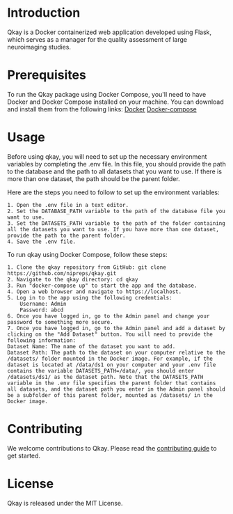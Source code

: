 # Introduction
Qkay is a Docker containerized web application developed using Flask, which serves as a manager for the quality assessment of large neuroimaging studies.

# Prerequisites
To run the Qkay package using Docker Compose, you'll need to have Docker and Docker Compose installed on your machine. You can download and install them from the following links:
[Docker](https://docs.docker.com/get-docker/)
[Docker-compose](https://docs.docker.com/compose/install/)
# Usage
Before using qkay, you will need to set up the necessary environment variables by completing the .env file. In this file, you should provide the path to the database and the path to all datasets that you want to use. If there is more than one dataset, the path should be the parent folder.

Here are the steps you need to follow to set up the environment variables:

    1. Open the .env file in a text editor.
    2. Set the DATABASE_PATH variable to the path of the database file you want to use.
    3. Set the DATASETS_PATH variable to the path of the folder containing all the datasets you want to use. If you have more than one dataset, provide the path to the parent folder.
    4. Save the .env file.

To run qkay using Docker Compose, follow these steps:

    1. Clone the qkay repository from GitHub: git clone https://github.com/nipreps/qkay.git
    2. Navigate to the qkay directory: cd qkay
    3. Run "docker-compose up" to start the app and the database.
    4. Open a web browser and navigate to https://localhost.
    5. Log in to the app using the following credentials:
        Username: Admin
        Password: abcd
    6. Once you have logged in, go to the Admin panel and change your password to something more secure.
    7. Once you have logged in, go to the Admin panel and add a dataset by clicking on the "Add Dataset" button. You will need to provide the following information:
    Dataset Name: The name of the dataset you want to add.
    Dataset Path: The path to the dataset on your computer relative to the /datasets/ folder mounted in the Docker image. For example, if the dataset is located at /data/ds1 on your computer and your .env file contains the variable DATASETS_PATH=/data/, you should enter /datasets/ds1/ as the dataset path. Note that the DATASETS_PATH variable in the .env file specifies the parent folder that contains all datasets, and the dataset path you enter in the Admin panel should be a subfolder of this parent folder, mounted as /datasets/ in the Docker image.

# Contributing
We welcome contributions to Qkay. Please read the [contributing guide](https://github.com/nipreps/qkay/blob/docker-version/CONTRIBUTING.md) to get started.
# License
Qkay is released under the MIT License.
